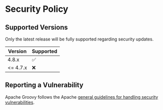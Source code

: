 # Security Policy

## Supported Versions

Only the latest release will be fully supported regarding security updates.

| Version | Supported          |
| ------- | ------------------ |
| 4.8.x   | :white_check_mark: |
| <= 4.7.x   | :x:                |

## Reporting a Vulnerability

Apache Groovy follows the Apache
[general guidelines for handling security vulnerabilities](http://www.apache.org/security/committers.html).
